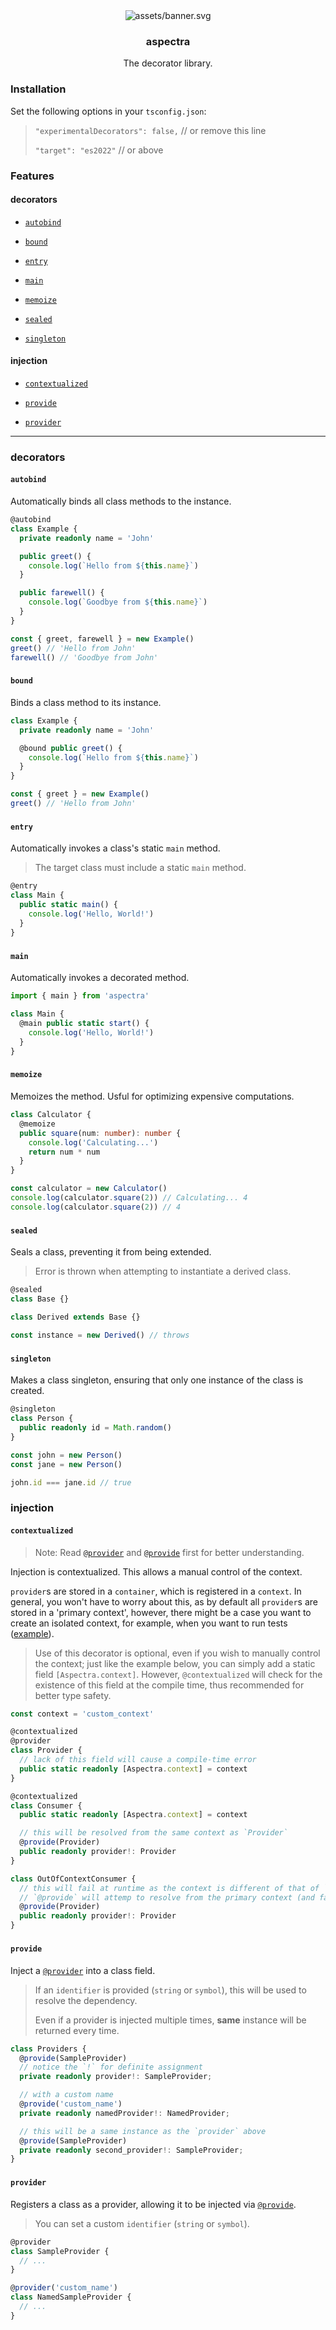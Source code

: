 [//]: # (
    DO NOT EDIT THIS FILE DIRECTLY
    run `pnpm run build:docs` to regenerate
  )


<div align='center'><img src='assets/banner.svg' alt='assets/banner.svg'></div>


<div align='center'><h3>aspectra</h3></div>


<div align='center'>The decorator library.</div>


### Installation



Set the following options in your `tsconfig.json`:


> `"experimentalDecorators": false,` // or remove this line
> 
> `"target": "es2022"` // or above



### Features



#### decorators



- [`autobind`](#autobind)



- [`bound`](#bound)



- [`entry`](#entry)



- [`main`](#main)



- [`memoize`](#memoize)



- [`sealed`](#sealed)



- [`singleton`](#singleton)



#### injection



- [`contextualized`](#contextualized)



- [`provide`](#provide)



- [`provider`](#provider)



---



### decorators



#### `autobind`



Automatically binds all class methods to the instance.





```typescript
@autobind
class Example {
  private readonly name = 'John'

  public greet() {
    console.log(`Hello from ${this.name}`)
  }

  public farewell() {
    console.log(`Goodbye from ${this.name}`)
  }
}

const { greet, farewell } = new Example()
greet() // 'Hello from John'
farewell() // 'Goodbye from John'
```


### 



#### `bound`



Binds a class method to its instance.





```typescript
class Example {
  private readonly name = 'John'

  @bound public greet() {
    console.log(`Hello from ${this.name}`)
  }
}

const { greet } = new Example()
greet() // 'Hello from John'
```


### 



#### `entry`



Automatically invokes a class's static `main` method.


> The target class must include a static `main` method.



```typescript
@entry
class Main {
  public static main() {
    console.log('Hello, World!')
  }
}
```


### 



#### `main`



Automatically invokes a decorated method.





```typescript
import { main } from 'aspectra'

class Main {
  @main public static start() {
    console.log('Hello, World!')
  }
}
```


### 



#### `memoize`



Memoizes the method. Usful for optimizing expensive computations.





```typescript
class Calculator {
  @memoize
  public square(num: number): number {
    console.log('Calculating...')
    return num * num
  }
}

const calculator = new Calculator()
console.log(calculator.square(2)) // Calculating... 4
console.log(calculator.square(2)) // 4
```


### 



#### `sealed`



Seals a class, preventing it from being extended.


> Error is thrown when attempting to instantiate a derived class.



```typescript
@sealed
class Base {}

class Derived extends Base {}

const instance = new Derived() // throws
```


### 



#### `singleton`



Makes a class singleton, ensuring that only one instance of the class is created.





```typescript
@singleton
class Person {
  public readonly id = Math.random()
}

const john = new Person()
const jane = new Person()

john.id === jane.id // true
```


### injection



#### `contextualized`



> Note: Read [`@provider`](#provider) and [`@provide`](#provide) first for
> better understanding.

Injection is contextualized. This allows a manual control of the context.

`provider`s are stored in a `container`, which is registered in a `context`.
In general, you won't have to worry about this, as by default all `provider`s
are stored in a 'primary context', however, there might be a case you want to
create an isolated context, for example, when you want to run tests
([example](https://github.com/shunueda/aspectra/blob/main/test/decorators/injection/provide.ts)).


> Use of this decorator is optional, even if you wish to manually control the
> context; just like the example below, you can simply add a static field
> `[Aspectra.context]`. However, `@contextualized` will check for the existence
> of this field at the compile time, thus recommended for better type safety.



```typescript
const context = 'custom_context'

@contextualized
@provider
class Provider {
  // lack of this field will cause a compile-time error
  public static readonly [Aspectra.context] = context
}

@contextualized
class Consumer {
  public static readonly [Aspectra.context] = context

  // this will be resolved from the same context as `Provider`
  @provide(Provider)
  public readonly provider!: Provider
}

class OutOfContextConsumer {
  // this will fail at runtime as the context is different of that of `Provider`
  // `@provide` will attemp to resolve from the primary context (and fail)
  @provide(Provider)
  public readonly provider!: Provider
}
```


### 



#### `provide`



Inject a [`@provider`](#provider) into a class field.


> If an `identifier` is provided (`string` or `symbol`), this will be used to
> resolve the dependency.
> 
> Even if a provider is injected multiple times, **same** instance will
> be returned every time.



```typescript
class Providers {
  @provide(SampleProvider)
  // notice the `!` for definite assignment
  private readonly provider!: SampleProvider;

  // with a custom name
  @provide('custom_name')
  private readonly namedProvider!: NamedProvider;

  // this will be a same instance as the `provider` above
  @provide(SampleProvider)
  private readonly second_provider!: SampleProvider;
}
```


### 



#### `provider`



Registers a class as a provider, allowing it to be injected via
[`@provide`](#provide).


> You can set a custom `identifier` (`string` or `symbol`).



```typescript
@provider
class SampleProvider {
  // ...
}

@provider('custom_name')
class NamedSampleProvider {
  // ...
}
```